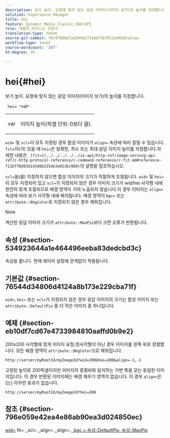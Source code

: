 ```yaml
---
description: 보기 높이. 요청에 맞지 않는 응답 이미지(이미지 보기)의 높이를 지정합니다.
solution: Experience Manager
title: hei
feature: Dynamic Media Classic,SDK/API
role: 개발자,비즈니스 전문가
translation-type: tm+mt
source-git-commit: f6c97606d7a4209427316d7367013ad9585a5cae
workflow-type: tm+mt
source-wordcount: '287'
ht-degree: 3%

---
```



# hei{#hei}

보기 높이. 요청에 맞지 않는 응답 이미지(이미지 보기)의 높이를 지정합니다.

` hei= *`val`*`

<table id="simpletable_1A36827B6E6647888A4E6E868975D716"> 
 <tr class="strow"> 
  <td class="stentry"> <p> <span class="codeph"> <span class="varname"> var  </span> </span> </p> </td> 
  <td class="stentry"> <p>이미지 높이(픽셀 단위: 0보다 큼). </p> </td> 
 </tr> 
</table>

`wid=` 및 `scl=`이 모두 지정된 경우 합성 이미지가 `align=` 속성에 따라 잘릴 수 있습니다. `fit=`이(가) 있을 때 `hei=`은 정확한, 최소 또는 최대 응답 이미지 높이를 지정합니다.자세한 내용은 ` [fit=](../../../../../is-api/http-ref/image-serving-api-ref/c-http-protocol-reference/c-command-reference/r-fit.md#reference-f11bff6d93d143d6b135de3a923bc989)`의 설명을 참조하십시오.

`scl=`을(를) 지정하지 않으면 합성 이미지의 크기가 적절하게 조절됩니다. `wid=` 및 `hei=`이 모두 지정되어 있고 `scl=`가 지정되지 않은 경우 이미지 크기가 wid/hei 사각형 내에 완전히 맞게 조절되므로 배경 영역이 거의 노출되지 않습니다.이 경우 이미지는 `align=` 속성에 따라 보기 사각형 내에 배치됩니다. 배경 영역이 `bgc=` 또는 `attribute::BkgColor`로 지정되지 않은 경우 채워집니다.

>[!NOTE]
>
>계산된 응답 이미지 크기가 `attribute::MaxPix`보다 크면 오류가 반환됩니다.

## 속성 {#section-534923644a1e464496eeba83dedcbd3c}

속성을 봅니다. 현재 레이어 설정에 관계없이 적용됩니다.

## 기본값 {#section-76544d34806d4124a8b173e229cba71f}

`wid=`, `hei=` 또는 `scl=`가 지정되지 않은 경우 응답 이미지의 크기는 합성 이미지 또는 `attribute::DefaultPix` 중 더 작은 이미지 중 하나입니다.

## 예제 {#section-eb10df7cd67e4733984810aaffd0b9e2}

200x200 사각형에 맞게 이미지 요청;정사각형이 아닌 경우 이미지를 왼쪽 위로 정렬합니다. 모든 배경 영역이 `attribute::BkgColor`으로 채워집니다.

`http://server/myRootId/myImageId?wid=200&hei=200&align=-1,-1`

고정된 높이로 200픽셀이지만 이미지의 종횡비와 일치하는 가변 폭을 갖는 동일한 이미지입니다. 이 경우 반환된 이미지에는 배경 채우기 영역이 없습니다. 이 경우 `align=`은(는) 아무런 효과가 없습니다.

`http://server/myRootId/myImageId?hei=200`

## 참조 {#section-796e059e42ea4e86ab90ea3d024850ec}

[wid=](../../../../../is-api/http-ref/image-serving-api-ref/c-http-protocol-reference/c-command-reference/r-is-http-wid.md#reference-bfeadcb67bf4485f851eb21345527e47) fit= [, ](../../../../../is-api/http-ref/image-serving-api-ref/c-http-protocol-reference/c-command-reference/r-fit.md#reference-f11bff6d93d143d6b135de3a923bc989)scl= [, ](../../../../../is-api/http-ref/image-serving-api-ref/c-http-protocol-reference/c-command-reference/r-scl.md#reference-b2a74e493d0d407e98fe350551ba3fcc)align= [, ](../../../../../is-api/http-ref/image-serving-api-ref/c-http-protocol-reference/c-command-reference/r-align.md#reference-b7d6b87c75124d78884f916dd6544bc7)align= [ ](../../../../../is-api/http-ref/image-serving-api-ref/c-http-protocol-reference/c-command-reference/r-bgc.md#reference-53376175f617446fbe5c69120f834b88)  [ ](../../../../../is-api/http-ref/image-serving-api-ref/c-http-protocol-reference/c-command-reference/r-rgn.md#reference-daa9b80e0d8c4b1aa67d116b578d592f)  [ ](../../../../../is-api/image-catalog/image-serving-api-ref/c-image-catalog-reference/c-attributes-reference/r-defaultpix.md#reference-996b2c22b30f4fd9b970c84063306df1)  [, bgc,=,속성::DefaultPix, 속성::MaxPix](../../../../../is-api/image-catalog/image-serving-api-ref/c-image-catalog-reference/c-attributes-reference/r-maxpix.md#reference-e167d396ac794079ba8b5e6eb16eeda5)
